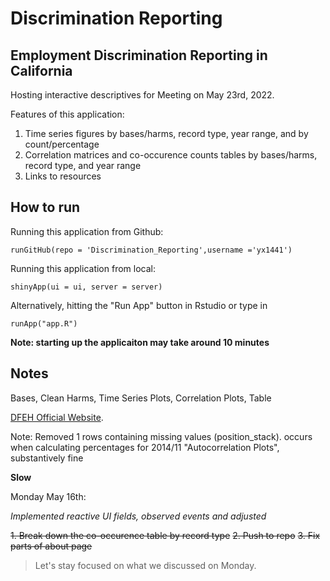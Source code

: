 # Discrimination Reporting
## Employment Discrimination Reporting in California

Hosting interactive descriptives for Meeting on May 23rd, 2022.

Features of this application:

1. Time series figures by bases/harms, record type, year range, and by count/percentage
2. Correlation matrices and co-occurence counts tables by bases/harms, record type, and year range 
3. Links to resources

## How to run
Running this application from Github:

```
runGitHub(repo = 'Discrimination_Reporting',username ='yx1441')
```      

Running this application from local:
```
shinyApp(ui = ui, server = server)
```  
Alternatively, hitting the "Run App" button in Rstudio or type in 
```
runApp("app.R")
```  

**Note: starting up the applicaiton may take around 10 minutes**

## Notes

Bases,
Clean Harms,
Time Series Plots,
Correlation Plots,
Table

[DFEH Official Website](https://www.dfeh.ca.gov).

Note: Removed 1 rows containing missing values (position_stack). occurs when calculating percentages for 2014/11 "Autocorrelation Plots", substantively fine

**Slow**


Monday May 16th:

*Implemented reactive UI fields, observed events and adjusted*

~~1. Break down the co-occurence table by record type~~
~~2. Push to repo~~
~~3. Fix parts of about page~~

> Let's stay focused on what we discussed on Monday.







